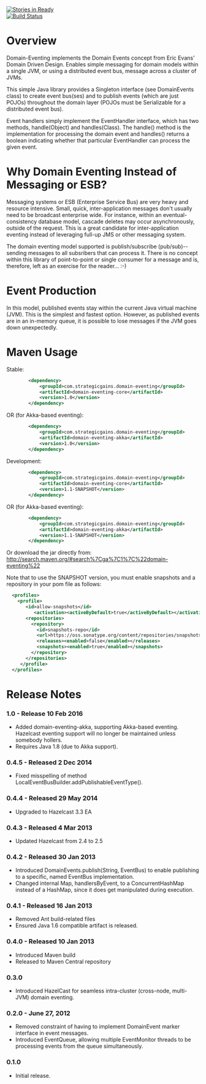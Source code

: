 [![Stories in Ready](https://badge.waffle.io/tfredrich/Domain-Eventing.png?label=ready)](https://waffle.io/tfredrich/Domain-Eventing)  
[![Build Status](https://buildhive.cloudbees.com/job/tfredrich/job/Domain-Eventing/badge/icon)](https://buildhive.cloudbees.com/job/tfredrich/job/Domain-Eventing/)

Overview
========
Domain-Eventing implements the Domain Events concept from Eric Evans' Domain Driven Design.  Enables simple messaging
for domain models within a single JVM, or using a distributed event bus, message across a cluster of JVMs.

This simple Java library provides a Singleton interface (see DomainEvents class) to create event bus(ses) and to
publish events (which are just POJOs) throughout the domain layer (POJOs must be Serializable for a distributed
event bus).

Event handlers simply implement the EventHandler interface, which has two methods, handle(Object) and handles(Class).
The handle() method is the implementation for processing the domain event and handles() returns a boolean indicating
whether that particular EventHandler can process the given event.

Why Domain Eventing Instead of Messaging or ESB?
================================================
Messaging systems or ESB (Enterprise Service Bus) are very heavy and resource intensive. Small, quick, inter-application
messages don't usually need to be broadcast enterprise wide.  For instance, within an eventual-consistency database
model, cascade deletes may occur asynchronously, outside of the request.  This is a great candidate for inter-application
eventing instead of leveraging full-up JMS or other messaging system.

The domain eventing model supported is publish/subscribe (pub/sub)--sending messages to all subsribers that can process it.
There is no concept within this library of point-to-point or single consumer for a message and is, therefore, left as
an exercise for the reader... :-)

Event Production
================
In this model, published events stay within the current Java virtual machine (JVM).  This is the simplest and fastest option.
However, as published events are in an in-memory queue, it is possible to lose messages if the JVM goes down unexpectedly.

Maven Usage
===========
Stable:
```xml
		<dependency>
			<groupId>com.strategicgains.domain-eventing</groupId>
			<artifactId>domain-eventing-core</artifactId>
			<version>1.0</version>
		</dependency>
```
OR (for Akka-based eventing):
```xml
		<dependency>
			<groupId>com.strategicgains.domain-eventing</groupId>
			<artifactId>domain-eventing-akka</artifactId>
			<version>1.0</version>
		</dependency>
```
Development:
```xml
		<dependency>
			<groupId>com.strategicgains.domain-eventing</groupId>
			<artifactId>domain-eventing-core</artifactId>
			<version>1.1-SNAPSHOT</version>
		</dependency>
```
OR (for Akka-based eventing):
```xml
		<dependency>
			<groupId>com.strategicgains.domain-eventing</groupId>
			<artifactId>domain-eventing-akka</artifactId>
			<version>1.1-SNAPSHOT</version>
		</dependency>
```

Or download the jar directly from: 
http://search.maven.org/#search%7Cga%7C1%7C%22domain-eventing%22

Note that to use the SNAPSHOT version, you must enable snapshots and a repository in your pom file as follows:
```xml
  <profiles>
    <profile>
       <id>allow-snapshots</id>
          <activation><activeByDefault>true</activeByDefault></activation>
       <repositories>
         <repository>
           <id>snapshots-repo</id>
           <url>https://oss.sonatype.org/content/repositories/snapshots</url>
           <releases><enabled>false</enabled></releases>
           <snapshots><enabled>true</enabled></snapshots>
         </repository>
       </repositories>
     </profile>
  </profiles>
```

Release Notes
=============
### 1.0 - Release 10 Feb 2016
* Added domain-eventing-akka, supporting Akka-based eventing. Hazelcast eventing support will no longer be maintained unless somebody hollers.
* Requires Java 1.8 (due to Akka support).

### 0.4.5 - Released 2 Dec 2014
* Fixed misspelling of method LocalEventBusBuilder.addPublishableEventType().

### 0.4.4 - Released 29 May 2014
* Upgraded to Hazelcast 3.3 EA

### 0.4.3 - Released 4 Mar 2013
* Updated Hazelcast from 2.4 to 2.5

### 0.4.2 - Released 30 Jan 2013
* Introduced DomainEvents.publish(String, EventBus) to enable publishing to a specific, named EventBus implementation.
* Changed internal Map, handlersByEvent, to a ConcurrentHashMap instead of a HashMap, since it does get manipulated during execution.

### 0.4.1 - Released 16 Jan 2013
* Removed Ant build-related files
* Ensured Java 1.6 compatible artifact is released.

### 0.4.0 - Released 10 Jan 2013
* Introduced Maven build
* Released to Maven Central repository

### 0.3.0
* Introduced HazelCast for seamless intra-cluster (cross-node, multi-JVM) domain eventing.

### 0.2.0 - June 27, 2012
* Removed constraint of having to implement DomainEvent marker interface in event messages.
* Introduced EventQueue, allowing multiple EventMonitor threads to be processing events from the queue simultaneously.

### 0.1.0
* Initial release.
